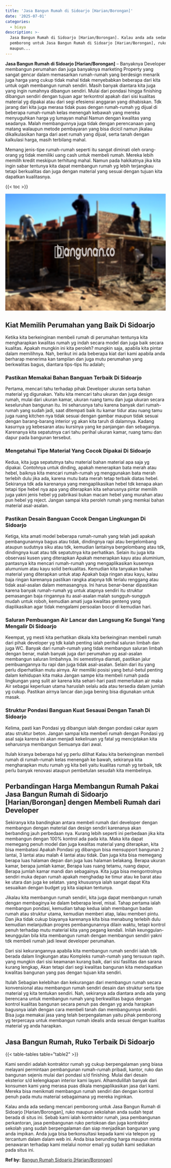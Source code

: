 ```yaml
---
title: 'Jasa Bangun Rumah di Sidoarjo [Harian/Borongan]'
date: '2025-07-01'
categories:
  - biaya
description: >-
  Jasa Bangun Rumah di Sidoarjo [Harian/Borongan]. Kalau anda ada sedang mencari
  pemborong untuk Jasa Bangun Rumah di Sidoarjo [Harian/Borongan], ruko
  maupun...
---
```


**Jasa Bangun Rumah di Sidoarjo \[Harian/Borongan\]** – Banyaknya Developer membangun perumahan dan juga banyaknya marketing Property yang sangat gencar dalam memasarkan rumah-rumah yang berdesign menarik juga harga yang cukup tidak mahal tidak menyebabkan beberapa dari kita untuk ogah membangun rumah sendiri. Masih banyak diantara kita juga yang ingin rumahnya dibangun sendiri. Mulai dari pondasi hingga finishing dibangun sendiri dengan tujuan agar terkontrol apakah dari sisi kualitas material yg dipakai atau dari segi efesiensi anggaran yang dihabiskan. Tdk jarang dari kita juga merasa tidak puas dengan rumah-rumah yg dijual di beberapa rumah-rumah kelas menengah kebawah yang mereka menyuguhkan harga yg lumayan mahal Namun dengan kwalitas yang seadanya. Malah membangunnya juga tidak dengan perencanaan yang matang walaupun metode pembayaran yang bisa dicicil namun jikalau dikalkulasikan harga dari aset rumah yang dijual, serta tanah dengan kalkulasi harga, masih terbilang mahal.

Memang jenis-tipe rumah-rumah seperti itu sangat diminati oleh orang-orang yg tidak memiliki uang cash untuk membeli rumah. Mereka lebih memilih kredit meskipun terhitung mahal. Namun pada hakikatnya jika kita ingin sabar tentunya kita dapat membangun rumah yg lebih terjangkau tetapi berkualitas dan juga dengan material yang sesuai dengan tujuan kita dapatkan kualitasnya.

{{< toc >}}

![Jasa Bangun Rumah di Sidoarjo [Harian/Borongan]](/images/borong-bangunan-20.png)

## Kiat Memilih Perumahan yang Baik Di Sidoarjo

Ketika kita berkeinginan membeli rumah di perumahan tentunya kita mengharapkan kwalitas rumah yg indah secara model dan juga baik secara kualitas. Apakah mungkin ini kita peroleh? mungkin saja, apabila kita pintar dalam memilihnya. Nah, berikut ini ada beberapa kiat dari kami apabila anda berharap menerima kan tampilan dan juga mutu perumahan yang berkwalitas bagus, diantara tips-tips Itu adalah;

### Pastikan Memakai Bahan Banguan Terbaik Di Sidoarjo

Pertama, mencari tahu terhadap pihak Developer ukuran serta bahan material yg digunakan. Yaitu kita mencari tahu ukuran dan juga design rumah, mulai dari ukuran kamar, ukuran ruang tamu dan juga ukuran secara keseluruhan bangunan itu. Ini seharusnya tahu karena banyak dari rumah-rumah yang sudah jadi, saat ditempati baik itu kamar tidur atau ruang tamu juga ruang kitchen nya tidak sesuai dengan gambar maupun tidak sesuai dengan barang-barang interior yg akan kita taruh di dalamnya. Kadang kasurnya yg kebesaran atau kursinya yang ke panjangan dan sebagainya. Karenanya kita sepatutnya cari tahu perihal ukuran kamar, ruang tamu dan dapur pada bangunan tersebut.

### Mengetahui Tipe Material Yang Cocok Dipakai Di Sidoarjo

Kedua, kita juga sepatutnya tahu material bahan material apa saja yg dipakai. Contohnya untuk dinding, apakah menerapkan bata merah atau hebel, baiknya kita mencari rumah-rumah yg menggunakan bata merah terlebih dulu jika ada, karena mutu bata merah tetap terbaik diatas hebel. Sekiranya tdk ada karenanya yang mengaplikasikan hebel tdk kenapa akan tetapi tipe hebel nya apa yang diterapkan kita seharusnya pintar memilih juga yakni jenis hebel yg pabrikasi bukan macam hebel yang murahan atau pun hebel yg reject. Jangan sampai kita peroleh rumah yang memkai bahan material asal-asalan.

### Pastikan Desain Banguan Cocok Dengan Lingkungan Di Sidoarjo

Ketiga, kita amati model beberapa rumah-rumah yang telah jadi apakah pembangunannya bagus atau tidak, dindingnya rapi atau bergelombang ataupun sudutnya siku atau tdk, kemudian lantainya bergelombang atau tdk, dindingnya kuat atau tdk sepatutnya kita perhatikan. Selain itu juga kita observasi kusen yang diterapkan Apakah menerapkan kayu atau aluminium, pantasnya kita mencari rumah-rumah yang mengaplikasikan kusennya alumunium atau kayu solid berkualitas. Kemudian kita tanyakan bahan material yang diterapkan untuk atap Apakah baja ringan atau kayu, kalau baja ringan karenanya pastikan rangka atapnya tdk terlalu renggang atau tidak asal-asalan dalam memasangnya. Ini harus benar-benar dipastikan karena banyak rumah-rumah yg untuk atapnya sendiri itu struktur pemasangan baja ringannya itu asal-asalan malah sungguh-sungguh mudah untuk roboh, kemudian amati juga kwalitas genteng yang diaplikasikan agar tidak mengalami persoalan bocor di kemudian hari.

### Saluran Pembuangan Air Lancar dan Langsung Ke Sungai Yang Mengalir Di Sidoarjo

Keempat, yg mesti kita perhatikan dikala kita berkeinginan membeli rumah dari pihak developer yg tdk kalah penting ialah perihal saluran limbah dan juga WC. Banyak dari rumah-rumah yang tidak membangun saluran limbah dengan benar, malah banyak juga dari perumahan yg asal-asalan membangun saluran limbahnya. Ini semestinya diamati, pastikan jalur pembuangannya itu rapi dan juga tidak asal-asalan. Selain dari itu yang perlu diperhatikan mutu airnya. Air memiliki posisi yang betul-betul penting dalam kehidupan kita maka Jangan sampe kita membeli rumah pada lingkungan yang sulit air karena kita sehari-hari pasti memerlukan air maka Air sebagai keperluan utama haruslah selalu ada atau tersedia dalam jumlah yg cukup. Pastikan airnya lancar dan juga bening bisa digunakan untuk masak.

### Struktur Pondasi Banguan Kuat Sesauai Dengan Tanah Di Sidoarjo

Kelima, pasti kan Pondasi yg dibangun ialah dengan pondasi cakar ayam atau struktur beton. Jangan sampai kita membeli rumah dengan Pondasi yg asal saja karena ini akan menjadi kekeliruan yg fatal yg menciptakan kita seharusnya membangun Semuanya dari awal.

Itulah kiranya beberapa hal yg perlu dilihat Kalau kita berkeinginan membeli rumah di rumah-rumah kelas menengah ke bawah, sekiranya kita mengharapkan mutu rumah yg kita beli yaitu kualitas rumah yg terbaik, tdk perlu banyak renovasi ataupun pembetulan sesudah kita membelinya.

## Perbandingan Harga Membangun Rumah Pakai Jasa Bangun Rumah di Sidoarjo \[Harian/Borongan\] dengen Membeli Rumah dari Developer

Sekiranya kita bandingkan antara membeli rumah dari developer dengan membangun dengan material dan design sendiri karenanya akan berbanding jauh perbedaan nya. Kurang lebih seperti ini perbedaan jika kita membangun dengan 100% kontrol ada pada kita. Maka kita dapat memegang penuh model dan juga kwalitas material yang diterapkan, kita bisa membatasi Apakah Pondasi yg dibangun bisa mensupport bangunan 2 lantai, 3 lantai atau malah 4 lantai atau tidak. Dan juga kita bisa memegang berapa luas halaman depan dan juga luas halaman belakang. Berapa ukuran kamar, berapa jumlah kamar, Berapa luas ruang tetamu, ruang dapur, Berapa jumlah kamar mandi dan sebagainya. Kita juga bisa mengontrolnya sendiri muka depan rumah apakah menghadap ke timur atau ke barat atau ke utara dan juga ke selatan. yang khususnya ialah sangat dapat Kita sesuaikan dengan budget yg kita siapkan tentunya.

Jikalau kita membangun rumah sendiri, kita juga dapat membangun rumah dengan membaginya ke dalam beberapa level, misal. Tahap pertama ialah membangun pondasi, kemudian tahap kedua ialah membangun badan rumah atau struktur utama, kemudian memberi atap, lalau memberi pintu. Dan jika tidak cukup biayanya karenanya kita bisa menabung terlebih dulu kemudian melanjutkan progres pembangunannya dilain waktu, tetapi kontrol penuh terhadap mutu material kita yang pegang kendali. Inilah keunggulan-keunggulan bila kita membangun rumah dengan membangun sendiri yakni tdk membeli rumah jadi lewat developer perumahan.

Dari sisi kekurangannya apabila kita membangun rumah sendiri ialah tdk berada dalam lingkungan atau Kompleks rumah-rumah yang tersusun rapih. yang mungkin dari sisi keamanan kurang baik, dari sisi fasilitas dan sarana kurang lengkap, Akan tetapi dari segi kwalitas bangunan kita mendapatkan kwalitas bangunan yang pas dengan tujuan kita sendiri.

Itulah Sebagian kelebihan dan kekurangan dari membangun rumah secara konvensional atau membangun rumah sendiri desain dan struktur serta tipe material yg kita tentukan sendiri. Nah, sekiranya ada diantara anda ada yang berencana untuk membangun rumah yang berkwalitas bagus dengan kontrol kualitas bangunan secara penuh pas dengan yg anda harapkan bagusnya ialah dengan cara membeli tanah dan membangunnya sendiri. Bisa juga memakai jasa yang telah berpengalaman yaitu pihak pemborong yg terpercaya untuk membangun rumah idealis anda sesuai dengan kualitas material yg anda harapkan.

## Jasa Bangun Rumah, Ruko Terbaik Di Sidoarjo

{{< table-tables table="table2" >}}

Kami sendiri adalah kontraktor rumah yg cukup berpengalaman yang biasa melayani permintaan pembangunan rumah-rumah pribadi, kantor, ruko dan bangunan sejenis mulai dari pondasi s/d finishing. Mulai dari desain eksterior s/d kelengkapan interior kami layani. Alhamdulillah banyak dari konsumen kami yang merasa puas dikala mengaplikasikan jasa dari kami. Mereka bisa menikmati membangun rumah sendiri dan dengan kontrol penuh pada mutu material sebagaimana yg mereka inginkan.

Kalau anda ada sedang mencari pemborong untuk Jasa Bangun Rumah di Sidoarjo \[Harian/Borongan\], ruko maupun sekolahan anda sudah tepat berada di situs ini. Sebab kami ialah kontraktor rumah, jasa pembangunan perkantoran, jasa pembangunan ruko pertokoan dan juga kontraktor sekolah yang sudah berpengalaman dan siap menjadikan bangunan yang anda impikan. Anda juga bisa berkonsultasi kepada kami via telepon yg tercantum dalam dalam web ini. Anda bisa berunding harga maupun minta penawaran terhadap kami melalui nomor email yg sudah kami sediakan pada situs ini.

**Ref by:** [Bangun Rumah Sidoarjo [Harian/Borongan]](https://id.wikipedia.org/wiki/Bangun)
